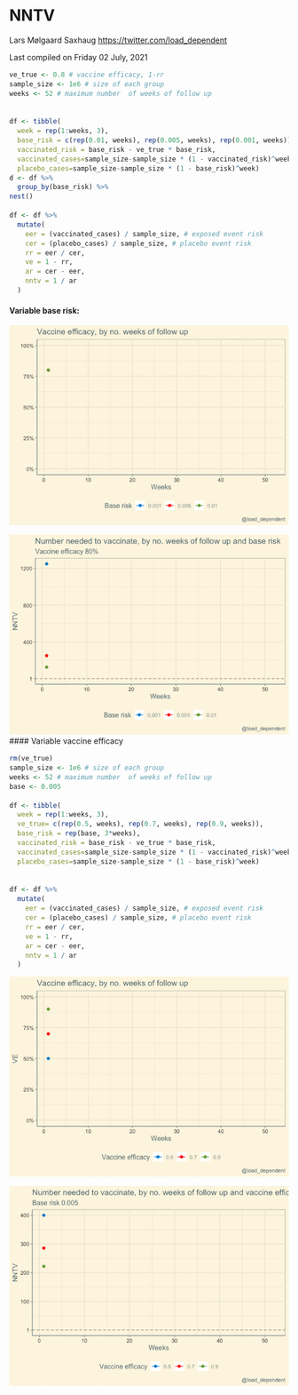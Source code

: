 NNTV
================
Lars Mølgaard Saxhaug <https://twitter.com/load_dependent>

Last compiled on Friday 02 July, 2021

``` r
ve_true <- 0.8 # vaccine efficacy, 1-rr
sample_size <- 1e6 # size of each group
weeks <- 52 # maximum number  of weeks of follow up


df <- tibble(
  week = rep(1:weeks, 3),
  base_risk = c(rep(0.01, weeks), rep(0.005, weeks), rep(0.001, weeks)), # base risk per week, three
  vaccinated_risk = base_risk - ve_true * base_risk,
  vaccinated_cases=sample_size-sample_size * (1 - vaccinated_risk)^week,
  placebo_cases=sample_size-sample_size * (1 - base_risk)^week)
d <- df %>% 
  group_by(base_risk) %>% 
nest()

df <- df %>%
  mutate(
    eer = (vaccinated_cases) / sample_size, # exposed event risk
    cer = (placebo_cases) / sample_size, # placebo event risk
    rr = eer / cer,
    ve = 1 - rr,
    ar = cer - eer,
    nntv = 1 / ar
  )
```

#### Variable base risk:

![](README_files/figure-gfm/ve-1.gif)<!-- -->

![](README_files/figure-gfm/nntv-1.gif)<!-- --> \#\#\#\# Variable
vaccine efficacy

``` r
rm(ve_true)
sample_size <- 1e6 # size of each group
weeks <- 52 # maximum number  of weeks of follow up
base <- 0.005

df <- tibble(
  week = rep(1:weeks, 3),
  ve_true= c(rep(0.5, weeks), rep(0.7, weeks), rep(0.9, weeks)),
  base_risk = rep(base, 3*weeks), 
  vaccinated_risk = base_risk - ve_true * base_risk,
  vaccinated_cases=sample_size-sample_size * (1 - vaccinated_risk)^week,
  placebo_cases=sample_size-sample_size * (1 - base_risk)^week)


df <- df %>%
  mutate(
    eer = (vaccinated_cases) / sample_size, # exposed event risk
    cer = (placebo_cases) / sample_size, # placebo event risk
    rr = eer / cer,
    ve = 1 - rr,
    ar = cer - eer,
    nntv = 1 / ar
  )
```

![](README_files/figure-gfm/ve_variable-1.gif)<!-- -->

![](README_files/figure-gfm/nntv_variable_ve-1.gif)<!-- -->
